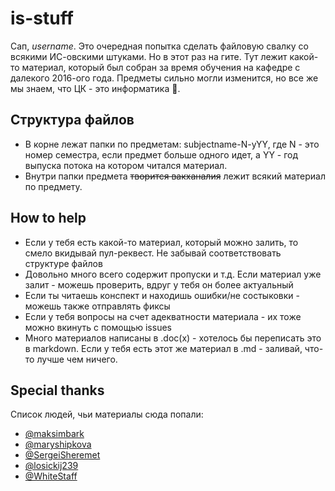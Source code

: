 # is-stuff

Сап, *username*. Это очередная попытка сделать файловую свалку со всякими ИС-овскими штуками. Но в этот раз на гите. Тут лежит какой-то материал, который был собран за время обучения на кафедре с далекого 2016-ого года. Предметы сильно могли изменится, но все же мы знаем, что ЦК - это информатика :new_moon_with_face:.

## Структура файлов
- В корне лежат папки по предметам: subjectname-N-yYY, где N - это номер семестра, если предмет больше одного идет, а YY - год выпуска потока на котором читался материал.
- Внутри папки предмета ~~творится вакханалия~~ лежит всякий материал по предмету.

## How to help
- Если у тебя есть какой-то материал, который можно залить, то смело вкидывай пул-реквест. Не забывай соответствовать структуре файлов
- Довольно много всего содержит пропуски и т.д. Если материал уже залит - можешь проверить, вдруг у тебя он более актуальный
- Если ты читаешь конспект и находишь ошибки/не состыковки - можешь также отправлять фиксы
- Если у тебя вопросы на счет адекватности материала - их тоже можно вкинуть с помощью issues
- Много материалов написаны в .doc(x) - хотелось бы переписать это в markdown. Если у тебя есть этот же материал в .md - заливай, что-то лучше чем ничего.

## Special thanks

Список людей, чьи материалы сюда попали:
- [@maksimbark](https://github.com/maksimbark)
- [@maryshipkova](https://github.com/maryshipkova)
- [@SergeiSheremet](https://github.com/SergeiSheremet)
- [@losickij239](https://github.com/losickij239)
- [@WhiteStaff](https://github.com/WhiteStaff)
